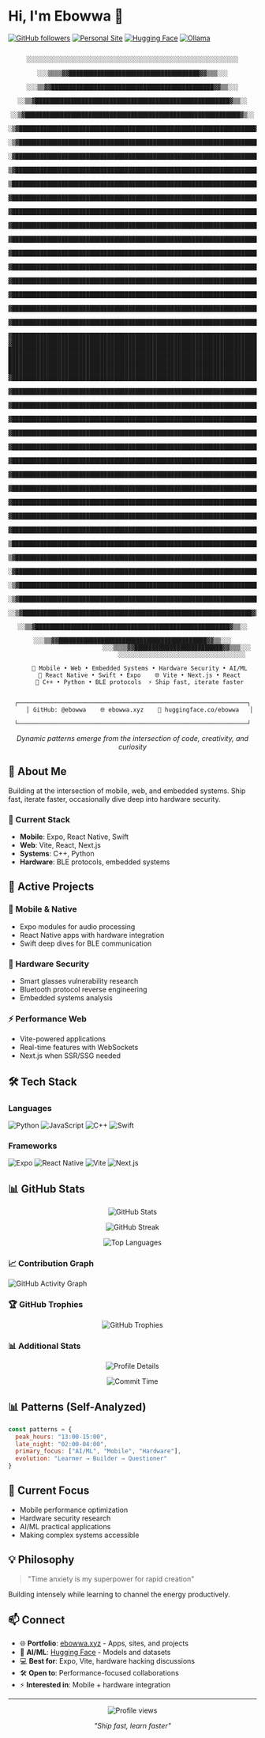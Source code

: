 # Hi, I'm Ebowwa 👋

[![GitHub followers](https://img.shields.io/github/followers/ebowwa?label=Follow&style=social)](https://github.com/ebowwa)
[![Personal Site](https://img.shields.io/badge/🌐_ebowwa.xyz-4285F4?style=social&logo=google-chrome&logoColor=white)](https://ebowwa.xyz)
[![Hugging Face](https://img.shields.io/badge/🤗_Hugging_Face-FFD21E?style=social&logo=huggingface&logoColor=black)](https://huggingface.co/ebowwa)
[![Ollama](https://img.shields.io/badge/%F0%9F%A6%99_Ollama-000000?style=social&logo=ollama&logoColor=white)](https://ollama.com/ebowwa)

<div align="center">

```
                            ░░░░░░░░░░░░░░░░░░░░░░░░░░░░░░░░░░░░░░░░░░░░░░░░░░░░░░░░░░░░
                         ░░░▒▒▒▒▓▓█████████████████████████████████████▓▓▒▒▒░░░
                      ░░░▒▒▓▓██████████████████████████████████████████████▓▓▒▒░░░
                    ░░▒▒▓███████████████████████████████████████████████████████▓▒▒░░
                  ░░▒▓█████████████████████████████████████████████████████████████▓▒░░
                 ░▒▓███████████████████████████████████████████████████████████████████▓▒░
               ░▒▓█████████████████████████████████████████████████████████████████████████▓▒░
              ░▓███████████████████████████████████████████████████████████████████████████████▓░
             ▒▓█████████████████████████████████████████████████████████████████████████████████▓▒
            ▒███████████████████████████████████████████████████████████████████████████████████████▒
           ▓█████████████████████████████████████████████████████████████████████████████████████████▓
          ▓███████████████████████████████████████████████████████████████████████████████████████████▓
         ▓█████████████████████████████████████████████████████████████████████████████████████████████▓
        ▓███████████████████████████████████████████████████████████████████████████████████████████████▓
       ▓█████████████████████████████████████████████████████████████████████████████████████████████████▓
      ▓███████████████████████████████████████████████████████████████████████████████████████████████████▓
     ▓█████████████████████████████████████████████████████████████████████████████████████████████████████▓
    ▓███████████████████████████████████████████████████████████████████████████████████████████████████████▓
   ▓█████████████████████████████████████████████████████████████████████████████████████████████████████████▓
  ▓███████████████████████████████████████████████████████████████████████████████████████████████████████████▓
 ▓█████████████████████████████████████████████████████████████████████████████████████████████████████████████▓
▓███████████████████████████████████████████████████████████████████████████████████████████████████████████████▓
█████████████████████████████████████████████████████████████████████████████████████████████████████████████████
█████████████████████████████████████████████████████████████████████████████████████████████████████████████████
█████████████████████████████████████████████████████████████████████████████████████████████████████████████████
█████████████████████████████████████████████████████████████████████████████████████████████████████████████████
▓███████████████████████████████████████████████████████████████████████████████████████████████████████████████▓
 ▓█████████████████████████████████████████████████████████████████████████████████████████████████████████████▓
  ▓███████████████████████████████████████████████████████████████████████████████████████████████████████████▓
   ▓█████████████████████████████████████████████████████████████████████████████████████████████████████████▓
    ▓███████████████████████████████████████████████████████████████████████████████████████████████████████▓
     ▓█████████████████████████████████████████████████████████████████████████████████████████████████████▓
      ▓███████████████████████████████████████████████████████████████████████████████████████████████████▓
       ▓█████████████████████████████████████████████████████████████████████████████████████████████████▓
        ▓███████████████████████████████████████████████████████████████████████████████████████████████▓
         ▓█████████████████████████████████████████████████████████████████████████████████████████████▓
          ▓███████████████████████████████████████████████████████████████████████████████████████████▓
           ▓█████████████████████████████████████████████████████████████████████████████████████████▓
            ▒███████████████████████████████████████████████████████████████████████████████████████▒
             ▒▓█████████████████████████████████████████████████████████████████████████████████████▓▒
              ░▓███████████████████████████████████████████████████████████████████████████████████▓░
               ░▒▓█████████████████████████████████████████████████████████████████████████████▓▒░
                 ░▒▓███████████████████████████████████████████████████████████████████████▓▒░
                  ░░▒▓█████████████████████████████████████████████████████████████████▓▒░░
                    ░░▒▒▓███████████████████████████████████████████████████████▓▒▒░░
                      ░░░▒▒▓▓██████████████████████████████████████████▓▓▒▒░░░
                         ░░░▒▒▒▒▓▓█████████████████████████▓▓▒▒▒░░░
                            ░░░░░░░░░░░░░░░░░░░░░░░░░░░░░░░░░░░░

    🚀 Mobile • Web • Embedded Systems • Hardware Security • AI/ML
    📱 React Native • Swift • Expo    🌐 Vite • Next.js • React
    🔧 C++ • Python • BLE protocols  ⚡ Ship fast, iterate faster
    
    ┌─────────────────────────────────────────────────────────────────┐
    │ GitHub: @ebowwa    🌐 ebowwa.xyz    🤗 huggingface.co/ebowwa   │
    └─────────────────────────────────────────────────────────────────┘
```

*Dynamic patterns emerge from the intersection of code, creativity, and curiosity*

</div>

## 🚀 About Me

Building at the intersection of mobile, web, and embedded systems. Ship fast, iterate faster, occasionally dive deep into hardware security. 

### 🔧 Current Stack
- **Mobile**: Expo, React Native, Swift  
- **Web**: Vite, React, Next.js
- **Systems**: C++, Python
- **Hardware**: BLE protocols, embedded systems

## 💼 Active Projects

### 📱 Mobile & Native
- Expo modules for audio processing
- React Native apps with hardware integration
- Swift deep dives for BLE communication

### 🔌 Hardware Security
- Smart glasses vulnerability research
- Bluetooth protocol reverse engineering
- Embedded systems analysis

### ⚡ Performance Web
- Vite-powered applications
- Real-time features with WebSockets
- Next.js when SSR/SSG needed

## 🛠️ Tech Stack

### Languages
![Python](https://img.shields.io/badge/Python-3776AB?style=for-the-badge&logo=python&logoColor=white)
![JavaScript](https://img.shields.io/badge/JavaScript-F7DF1E?style=for-the-badge&logo=javascript&logoColor=black)
![C++](https://img.shields.io/badge/C++-00599C?style=for-the-badge&logo=c%2B%2B&logoColor=white)
![Swift](https://img.shields.io/badge/Swift-FA7343?style=for-the-badge&logo=swift&logoColor=white)

### Frameworks
![Expo](https://img.shields.io/badge/Expo-000020?style=for-the-badge&logo=expo&logoColor=white)
![React Native](https://img.shields.io/badge/React_Native-20232A?style=for-the-badge&logo=react&logoColor=61DAFB)
![Vite](https://img.shields.io/badge/Vite-646CFF?style=for-the-badge&logo=vite&logoColor=white)
![Next.js](https://img.shields.io/badge/Next.js-000000?style=for-the-badge&logo=nextdotjs&logoColor=white)

## 📊 GitHub Stats

<div align="center">
  
![GitHub Stats](https://github-readme-stats.vercel.app/api?username=ebowwa&show_icons=true&theme=radical&hide_border=true&include_all_commits=true&count_private=true)

![GitHub Streak](https://github-readme-streak-stats.herokuapp.com/?user=ebowwa&theme=radical&hide_border=true)

![Top Languages](https://github-readme-stats.vercel.app/api/top-langs/?username=ebowwa&layout=compact&theme=radical&hide_border=true&langs_count=8)

</div>

### 📈 Contribution Graph

![GitHub Activity Graph](https://github-readme-activity-graph.vercel.app/graph?username=ebowwa&theme=redical&hide_border=true&area=true)

### 🏆 GitHub Trophies

<div align="center">
  
![GitHub Trophies](https://github-profile-trophy.vercel.app/?username=ebowwa&theme=radical&no-frame=true&no-bg=false&margin-w=4&column=7)

</div>

### 📊 Additional Stats

<div align="center">

<!-- WakaTime stats - configure at https://wakatime.com -->
<!-- ![WakaTime](https://github-readme-stats.vercel.app/api/wakatime?username=ebowwa&theme=radical&hide_border=true&layout=compact) -->

![Profile Details](https://github-profile-summary-cards.vercel.app/api/cards/profile-details?username=ebowwa&theme=radical)

![Commit Time](https://github-profile-summary-cards.vercel.app/api/cards/productive-time?username=ebowwa&theme=radical)

</div>

## 📊 Patterns (Self-Analyzed)

```javascript
const patterns = {
  peak_hours: "13:00-15:00",
  late_night: "02:00-04:00",
  primary_focus: ["AI/ML", "Mobile", "Hardware"],
  evolution: "Learner → Builder → Questioner"
}
```

## 🎯 Current Focus
- Mobile performance optimization
- Hardware security research
- AI/ML practical applications
- Making complex systems accessible

## 💡 Philosophy
> "Time anxiety is my superpower for rapid creation"

Building intensely while learning to channel the energy productively.

## 📫 Connect
- 🌐 **Portfolio**: [ebowwa.xyz](https://ebowwa.xyz) - Apps, sites, and projects
- 🤗 **AI/ML**: [Hugging Face](https://huggingface.co/ebowwa) - Models and datasets
- 💻 **Best for**: Expo, Vite, hardware hacking discussions
- 🛠️ **Open to**: Performance-focused collaborations
- ⚡ **Interested in**: Mobile + hardware integration

---

<p align="center">
  <img src="https://komarev.com/ghpvc/?username=ebowwa&label=Profile%20views&color=0e75b6&style=flat" alt="Profile views" />
</p>

<p align="center">
  <i>"Ship fast, learn faster"</i>
</p>
